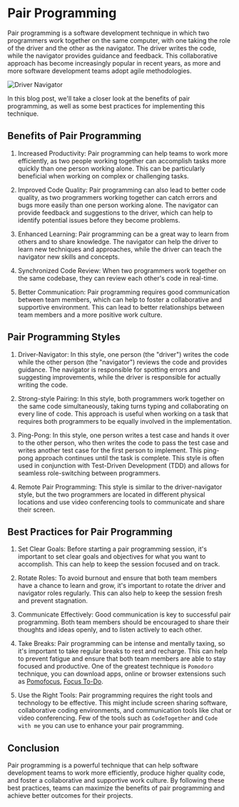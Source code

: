 # Pair Programming


Pair programming is a software development technique in which two programmers work together on the same computer, with one taking the role of the driver and the other as the navigator. The driver writes the code, while the navigator provides guidance and feedback. This collaborative approach has become increasingly popular in recent years, as more and more software development teams adopt agile methodologies.

![Driver Navigator](/img/article/pair/driver_navigator.png)

In this blog post, we'll take a closer look at the benefits of pair programming, as well as some best practices for implementing this technique.

## Benefits of Pair Programming

<!-- [Sharing is Care ](/img/article/pair/sharing.jpeg) -->

1. Increased Productivity: Pair programming can help teams to work more efficiently, as two people working together can accomplish tasks more quickly than one person working alone. This can be particularly beneficial when working on complex or challenging tasks.

1. Improved Code Quality: Pair programming can also lead to better code quality, as two programmers working together can catch errors and bugs more easily than one person working alone. The navigator can provide feedback and suggestions to the driver, which can help to identify potential issues before they become problems.

1. Enhanced Learning: Pair programming can be a great way to learn from others and to share knowledge. The navigator can help the driver to learn new techniques and approaches, while the driver can teach the navigator new skills and concepts.

1. Synchronized Code Review:  When two programmers work together on the same codebase, they can review each other's code in real-time.

1. Better Communication: Pair programming requires good communication between team members, which can help to foster a collaborative and supportive environment. This can lead to better relationships between team members and a more positive work culture.

## Pair Programming Styles

1. Driver-Navigator: In this style, one person (the "driver") writes the code while the other person (the "navigator") reviews the code and provides guidance. The navigator is responsible for spotting errors and suggesting improvements, while the driver is responsible for actually writing the code.

1. Strong-style Pairing: In this style, both programmers work together on the same code simultaneously, taking turns typing and collaborating on every line of code. This approach is useful when working on a task that requires both programmers to be equally involved in the implementation.

1. Ping-Pong: In this style, one person writes a test case and hands it over to the other person, who then writes the code to pass the test case and writes another test case for the first person to implement. This ping-pong approach continues until the task is complete. This style is often used in conjunction with Test-Driven Development (TDD) and allows for seamless role-switching between programmers. 

1. Remote Pair Programming: This style is similar to the driver-navigator style, but the two programmers are located in different physical locations and use video conferencing tools to communicate and share their screen.


## Best Practices for Pair Programming

1. Set Clear Goals: Before starting a pair programming session, it's important to set clear goals and objectives for what you want to accomplish. This can help to keep the session focused and on track.

1. Rotate Roles: To avoid burnout and ensure that both team members have a chance to learn and grow, it's important to rotate the driver and navigator roles regularly. This can also help to keep the session fresh and prevent stagnation.

1. Communicate Effectively: Good communication is key to successful pair programming. Both team members should be encouraged to share their thoughts and ideas openly, and to listen actively to each other.

1. Take Breaks: Pair programming can be intense and mentally taxing, so it's important to take regular breaks to rest and recharge. This can help to prevent fatigue and ensure that both team members are able to stay focused and productive. One of the greatest technique is `Pomodoro` technique, you can download apps, online or browser extensions such as [Pomofocus](https://pomofocus.io/), [Focus To-Do](https://chrome.google.com/webstore/detail/focus-to-do-pomodoro-time/ngceodoilcgpmkijopinlkmohnfifjfb).

1. Use the Right Tools: Pair programming requires the right tools and technology to be effective. This might include screen sharing software, collaborative coding environments, and communication tools like chat or video conferencing. Few of the tools such as `CodeTogether` and `Code with me` you can use to enhance your pair programming.  

## Conclusion

 Pair programming is a powerful technique that can help software development teams to work more efficiently, produce higher quality code, and foster a collaborative and supportive work culture. By following these best practices, teams can maximize the benefits of pair programming and achieve better outcomes for their projects.
